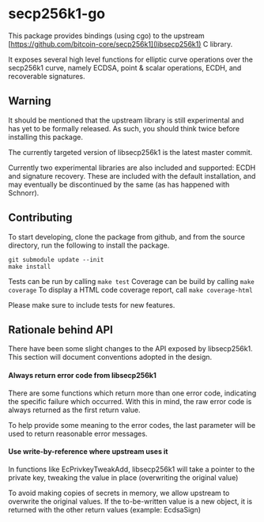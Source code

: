 # secp256k1-go

This package provides bindings (using cgo) to the upstream [https://github.com/bitcoin-core/secp256k1](libsecp256k1) C library.

It exposes several high level functions for elliptic curve operations over the 
secp256k1 curve, namely ECDSA, point & scalar operations, ECDH, and recoverable
signatures. 

## Warning

It should be mentioned that the upstream library is still experimental
and has yet to be formally released. As such, you should think twice
before installing this package. 

The currently targeted version of libsecp256k1 is the latest master commit. 

Currently two experimental libraries are also included and supported: ECDH and 
signature recovery. These are included with the default installation, and
may eventually be discontinued by the same (as has happened with Schnorr). 

## Contributing

To start developing, clone the package from github, and from the
source directory, run the following to install the package.

    git submodule update --init
    make install
    
Tests can be run by calling `make test`
Coverage can be build by calling `make coverage`
To display a HTML code coverage report, call `make coverage-html`

Please make sure to include tests for new features.  

## Rationale behind API

There have been some slight changes to the API exposed by libsecp256k1. 
This section will document conventions adopted in the design. 

#### Always return error code from libsecp256k1
There are some functions which return more than one error code, indicating
the specific failure which occurred. With this in mind, the raw error
code is always returned as the first return value. 

To help provide some meaning to the error codes, the last parameter will
be used to return reasonable error messages.

#### Use write-by-reference where upstream uses it
In functions like EcPrivkeyTweakAdd, libsecp256k1 will take a pointer
to the private key, tweaking the value in place (overwriting the original value)

To avoid making copies of secrets in memory, we allow upstream to
overwrite the original values. If the to-be-written value is a new object,
it is returned with the other return values (example: EcdsaSign)
  